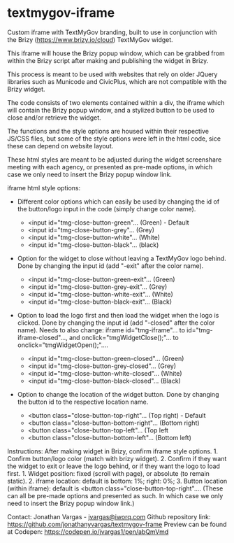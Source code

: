 # textmygov-iframe



Custom iframe with TextMyGov branding, built to use in conjunction with the Brizy (https://www.brizy.io/cloud) TextMyGov widget.

This iframe will house the Brizy popup window, which can be grabbed from within the Brizy script after making and publishing the widget in Brizy. 

This process is meant to be used with websites that rely on older JQuery libraries such as Municode and CivicPlus, which are not compatible with the Brizy widget.

The code consists of two elements contained within a div, the iframe which will contain the Brizy popup window, and a stylized button to be used to close and/or retrieve the widget.

The functions and the style options are housed within their respective JS/CSS files, but some of the style options were left in the html code, sice these can depend on website layout. 

These html styles are meant to be adjusted during the widget screenshare meeting with each agency, or presented as pre-made options, in which case we only need to insert the Brizy popup window link.



iframe html style options:
 
- Different color options which can easily be used by changing the id of the button/logo input in the code (simply change color name).
     - <input id="tmg-close-button-green"… (Green) - Default
     - <input id="tmg-close-button-grey"… (Grey)
     - <input id="tmg-close-button-white"… (White)
     - <input id="tmg-close-button-black"… (black)
 
- Option for the widget to close without leaving a TextMyGov logo behind. Done by changing the input id (add "-exit" after the color name).
     - <input id="tmg-close-button-green-exit"… (Green)
     - <input id="tmg-close-button-grey-exit"… (Grey)
     - <input id="tmg-close-button-white-exit"… (White)
     - <input id="tmg-close-button-black-exit"… (Black)
 
- Option to load the logo first and then load the widget when the logo is clicked. Done by changing the input id (add "-closed" after the color name).
  Needs to also change: iframe id="tmg-iframe"… to id="tmg-iframe-closed"…, and onclick="tmgWidgetClose();"… to onclick="tmgWidgetOpen();"….
     - <input id="tmg-close-button-green-closed"… (Green)
     - <input id="tmg-close-button-grey-closed"… (Grey)
     - <input id="tmg-close-button-white-closed"… (White)
     - <input id="tmg-close-button-black-closed"… (Black)

- Option to change the location of the widget button. Done by changing the button id to the respective location name.
     - <button class="close-button-top-right"… (Top right) - Default
     - <button class="close-button-bottom-right"… (Bottom right)
     - <button class="close-button-top-left"… (Top left
     - <button class="close-button-bottom-left"… (Bottom left)



Instructions: After making widget in Brizy, confirm iframe style options.
    1. Confirm button/logo color (match with brizy widget).
    2. Confirm if they want the widget to exit or leave the logo behind, or if they want the logo to load first.
    1. Widget position: fixed (scroll with page), or absolute (to remain static).
    2. iframe location: default is bottom: 1%; right: 0%;
    3. Button location (within iframe): default is <button class="close-button-top-right"….
(These can all be pre-made options and presented as such. In which case we only need to insert the Brizy popup window link.)



Contact: Jonathan Vargas - jvargas@iworq.com
Github repository link: https://github.com/jonathanyvargas/textmygov-frame
Preview can be found at Codepen: https://codepen.io/jvargas1/pen/abQmVmd 
